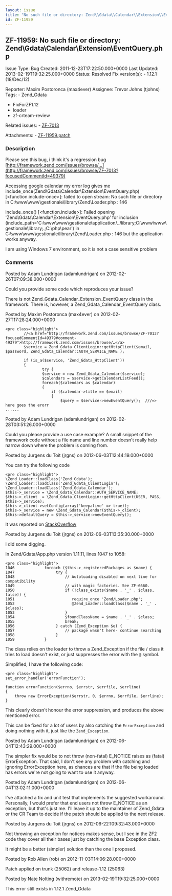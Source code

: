 ```yaml
---
layout: issue
title: "No such file or directory: Zend\\Gdata\\Calendar\\Extension\\EventQuery.php"
id: ZF-11959
---
```


ZF-11959: No such file or directory: Zend\\Gdata\\Calendar\\Extension\\EventQuery.php
-------------------------------------------------------------------------------------

 Issue Type: Bug Created: 2011-12-23T17:22:50.000+0000 Last Updated: 2013-02-19T19:32:25.000+0000 Status: Resolved Fix version(s): - 1.12.1 (18/Dec/12)

 Reporter:  Maxim Postoronca (max4ever)  Assignee:  Trevor Johns (tjohns)  Tags: - Zend\_Gdata
- FixForZF1.12
- loader
- zf-crteam-review

 Related issues: - [ZF-7013](/issues/browse/ZF-7013)

 Attachments: - [ZF-11959.patch](/issues/secure/attachment/15124/ZF-11959.patch)

### Description

Please see this bug, i think it's a regression bug [http://framework.zend.com/issues/browse/…](http://framework.zend.com/issues/browse/ZF-7013?focusedCommentId=49379)

Accessing google calendar my error log gives me include\_once(Zend\\Gdata\\Calendar\\Extension\\EventQuery.php) [<function.include-once>]: failed to open stream: No such file or directory in C:\\www\\www\\gestionale\\library\\Zend\\Loader.php : 146

include\_once() [<function.include>]: Failed opening 'Zend\\Gdata\\Calendar\\Extension\\EventQuery.php' for inclusion (include\_path='C:\\www\\www\\gestionale\\application/../library;C:\\www\\www\\gestionale\\library;.;C:\\php\\pear') in C:\\www\\www\\gestionale\\library\\Zend\\Loader.php : 146 but the application works anyway.

I am using Windows 7 environment, so it is not a case sensitive problem





### Comments

Posted by Adam Lundrigan (adamlundrigan) on 2012-02-26T07:09:38.000+0000

Could you provide some code which reproduces your issue?

There is not Zend\_Gdata\_Calendar\_Extension\_EventQuery class in the framework. There is, however, a Zend\_Gdata\_Calendar\_EventQuery class.





Posted by Maxim Postoronca (max4ever) on 2012-02-27T17:28:24.000+0000


    <pre class="highlight">
            //<a href="http://framework.zend.com/issues/browse/ZF-7013?focusedCommentId=49379#comment-49379">http://framework.zend.com/issues/browse/…</a>
            $service = Zend_Gdata_ClientLogin::getHttpClient($email, $password, Zend_Gdata_Calendar::AUTH_SERVICE_NAME );

            if (is_a($service, 'Zend_Gdata_HttpClient'))
            {
                    try {
                    $service = new Zend_Gdata_Calendar($service);
                    $calendars = $service->getCalendarListFeed();
                    foreach($calendars as $calendar)
                    {
                        if ($calendar->title == $email)
                        {
                            $query = $service->newEventQuery();  ///=> here goes the erorr
    ......






Posted by Adam Lundrigan (adamlundrigan) on 2012-02-28T03:51:26.000+0000

Could you please provide a use case example? A small snippet of the framework code without a file name and line number doesn't really help narrow down where the problem is coming from.





Posted by Jurgens du Toit (jrgns) on 2012-06-03T12:44:19.000+0000

You can try the following code


    <pre class="highlight">
    \Zend_Loader::loadClass('Zend_Gdata');
    \Zend_Loader::loadClass('Zend_Gdata_ClientLogin');
    \Zend_Loader::loadClass('Zend_Gdata_Calendar');
    $this->_service = \Zend_Gdata_Calendar::AUTH_SERVICE_NAME;
    $this->_client  = \Zend_Gdata_ClientLogin::getHttpClient(USER, PASS, $this->_service);
    $this->_client->setConfig(array('keepalive' => true));
    $this->_service = new \Zend_Gdata_Calendar($this->_client);
    $this->defaultQuery = $this->_service->newEventQuery();


It was reported on [StackOverflow](http://stackoverflow.com/questions/8438715/google-calendar-zend-loader-errors)





Posted by Jurgens du Toit (jrgns) on 2012-06-03T13:35:30.000+0000

I did some digging.

In Zend/Gdata/App.php version 1.11.11, lines 1047 to 1058:


    <pre class="highlight">
    1046             foreach ($this->_registeredPackages as $name) {
    1047                  try {
    1048                      // Autoloading disabled on next line for compatibility
    1049                      // with magic factories. See ZF-6660.
    1050                      if (!class_exists($name . '_' . $class, false)) {
    1051                         require_once 'Zend/Loader.php';
    1052                         @Zend_Loader::loadClass($name . '_' . $class);
    1053                      }  
    1054                      $foundClassName = $name . '_' . $class;
    1055                      break;
    1056                  } catch (Zend_Exception $e) {
    1057                      // package wasn't here- continue searching
    1058                  }   
    1059             }


The class relies on the loader to throw a Zend\_Exception if the file / class it tries to load doesn't exist, or just suppresses the error with the `@` symbol.

Simplified, I have the following code:


    <pre class="highlight">
    set_error_handler('errorFunction');

    function errorFunction($errno, $errstr, $errfile, $errline)
    {
        throw new ErrorException($errstr, 0, $errno, $errfile, $errline);
    }


This clearly doesn't honour the error suppression, and produces the above mentioned error.

This can be fixed for a lot of users by also catching the `ErrorException` and doing nothing with it, just like the `Zend_Exception`.





Posted by Adam Lundrigan (adamlundrigan) on 2012-06-04T12:43:29.000+0000

The simpler fix would be to not throw (non-fatal) E\_NOTICE raises as (fatal) ErrorException. That said, I don't see any problem with catching and ignoring ErrorException here, as chances are that if the file being loaded has errors we're not going to want to use it anyway.





Posted by Adam Lundrigan (adamlundrigan) on 2012-06-04T13:02:11.000+0000

I've attached a fix and unit test that implements the suggested workaround. Personally, I would prefer that end users not throw E\_NOTICE as an exception, but that's just me. I'll leave it up to the maintainer of Zend\_Gdata or the CR Team to decide if the patch should be applied to the next release.





Posted by Jurgens du Toit (jrgns) on 2012-06-22T09:32:43.000+0000

Not throwing an exception for notices makes sense, but I see in the ZF2 code they cover all their bases just by catching the base Exception class.

It might be a better (simpler) solution than the one I proposed.





Posted by Rob Allen (rob) on 2012-11-03T14:06:28.000+0000

Patch applied on trunk (25062) and release-1.12 (25063)





Posted by Nate Nolting (withremote) on 2013-02-19T19:32:25.000+0000

This error still exists in 1.12.1 Zend\_Gdata
